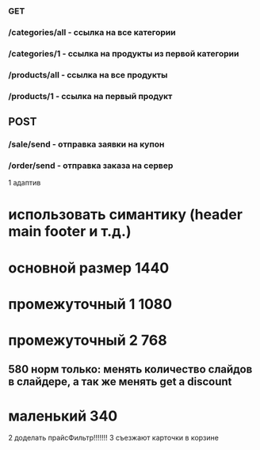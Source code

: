 
### GET
### /categories/all - ссылка на все категории
### /categories/1   - ссылка на продукты из первой категории
### /products/all   - ссылка на все продукты
### /products/1     - ссылка на первый продукт

## POST
### /sale/send      - отправка заявки на купон
### /order/send     - отправка заказа на сервер
1 адаптив
# использовать симантику (header main footer и т.д.)
# основной размер 1440
# промежуточный 1 1080
# промежуточный 2 768
## 580 норм только: менять количество слайдов в слайдере, а так же менять get a discount
# маленький 340
2 доделать прайсФильтр!!!!!!!
3 съезжают карточки в корзине
